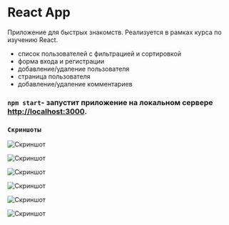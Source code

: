 # React App

Приложение для быстрых знакомств. 
Реализуется в рамках курса по изучению React.

- список пользователей с фильтрацией и сортировкой
- форма входа и регистрации
- добавление/удаление пользователя
- страница пользователя
- добавление/удаление комментариев

### `npm start`- запустит приложение на локальном сервере [http://localhost:3000](http://localhost:3000).

### `Скриншоты`

![Скриншот](https://i.ibb.co/brY0ByB/localhost-3000-login-2.png)

![Скриншот](https://i.ibb.co/zsbZRLS/localhost-3000-login-4.png)

![Скриншот](https://i.ibb.co/5Y29T9G/localhost-3000-login-3.png)

![Скриншот](https://i.ibb.co/QJJ2Vf2/localhost-3000-login-5.png)

![Скриншот](https://i.ibb.co/Qkb4Qtj/localhost-3000-login-6.png)

![Скриншот](https://i.ibb.co/3Wm1b3q/localhost-3000-login-1.png)





